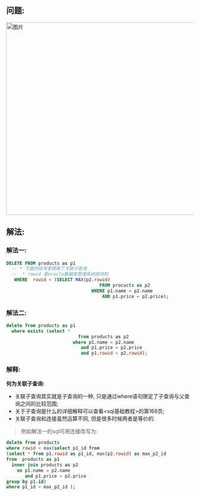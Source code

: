 ## 问题:
<img width="517" alt="图片" src="https://user-images.githubusercontent.com/19871320/71557172-68750700-2a7d-11ea-8901-edf2d60df56b.png">

## 解法:

### 解法一:
```sql
DELETE FROM products as p1
  -- * 下面的括号里使用了关联子查询
  --  * rowid 是oracle数据库管理系统提供的
   WHERE  rowid < (SELECT MAX(p2.rowid)
                                   FROM procucts as p2
                                WHERE p1.name = p2.name
                                    AND p1.price = p2.price);
```
### 解法二:
```sql
delete from products as p1
  where exists (select * 
                           from products as p2
                         where p1.name = p2.name
                            and p1.price = p2.price
                            and p1.rowid < p2.rowid);
```

### 解释:
**何为关联子查询:**
* 关联子查询其实就是子查询的一种, 只是通过where语句限定了子查询与父查询之间的比较范围;
* 关于子查询是什么的详细解释可以查看<sql基础教程>的第168页;
* 关联子查询和连接虽然运算不同, 但是很多时候两者是等价的.
> 例如解法一的sql可用连接改写为:
```sql
delete from products
where rowid < max(select p1_id from
(select * from p1.rowid as p1_id, max(p2.rowid) as max_p2_id
from  products as p1
  inner join products as p2
    on p1.name = p2.name
       and p1.price = p2.price
group by p1.id)
where p1_id < max_p2_id );
```
